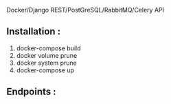 Docker/Django REST/PostGreSQL/RabbitMQ/Celery API

## Installation :
1. docker-compose build
2. docker volume prune
3. docker system prune	
4. docker-compose up

## Endpoints :
